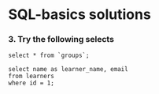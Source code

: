 # SQL-basics solutions  
### 
### 3. Try the following selects
```
select * from `groups`; 
```

``` 
select name as learner_name, email 
from learners 
where id = 1;
```
